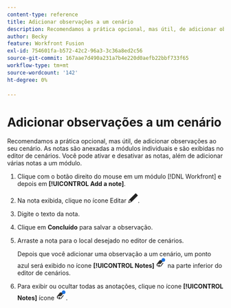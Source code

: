 ```yaml
---
content-type: reference
title: Adicionar observações a um cenário
description: Recomendamos a prática opcional, mas útil, de adicionar observações sobre cada módulo.
author: Becky
feature: Workfront Fusion
exl-id: 754601fa-b572-42c2-96a3-3c36a8ed2c56
source-git-commit: 167aae7d490a231a7b4e220d0aefb22bbf733f65
workflow-type: tm+mt
source-wordcount: '142'
ht-degree: 0%

---
```


# Adicionar observações a um cenário

Recomendamos a prática opcional, mas útil, de adicionar observações ao seu cenário. As notas são anexadas a módulos individuais e são exibidas no editor de cenários. Você pode ativar e desativar as notas, além de adicionar várias notas a um módulo.

1. Clique com o botão direito do mouse em um módulo [!DNL Workfront] e depois em **[!UICONTROL Add a note]**.
1. Na nota exibida, clique no ícone Editar ![ícone Editar](assets/edit-note.png).
1. Digite o texto da nota.
1. Clique em **Concluído** para salvar a observação.
1. Arraste a nota para o local desejado no editor de cenários.

   Depois que você adicionar uma observação a um cenário, um ponto azul será exibido no ícone **[!UICONTROL Notes]** ![Notas com ponto](assets/notes-icon-w-dot.png) na parte inferior do editor de cenários.

1. Para exibir ou ocultar todas as anotações, clique no ícone **[!UICONTROL Notes]** ícone ![Anotações com ponto](assets/notes-icon-w-dot.png).
